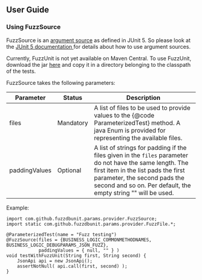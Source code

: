 ## User Guide

### Using FuzzSource
FuzzSource is an [argument source](https://junit.org/junit5/docs/5.3.0/api/org/junit/jupiter/params/provider/ArgumentsSource.html)
as defined in JUnit 5. So please look at the [JUnit 5 documentation ](https://junit.org/junit5/docs/current/user-guide/)
for details about how to use argument sources.

Currently, FuzzUnit is not yet available on Maven Central. To use FuzzUnit, download the jar [here](https://gitlab.com/fuzzdbunit/fuzzdbunit/-/jobs/artifacts/master/raw/build/libs/fuzzdbunit-0.1-SNAPSHOT.jar?job=build)
and copy it in a directory belonging to the classpath of the tests.

FuzzSource takes the following parameters:

| Parameter | Status |Description |
| --- | --- | --- |
| files | Mandatory | A list of files to be used to provide values to the {@code ParameterizedTest} method. A java Enum is provided for representing the available files. |
| paddingValues | Optional |  A list of strings for padding if the files given in the ```files``` parameter do not have the same length. The first item in the list pads the first parameter, the second pads the second and so on. Per default, the empty string "" will be used. |

Example:
```
import com.github.fuzzdbunit.params.provider.FuzzSource;
import static com.github.fuzzdbunit.params.provider.FuzzFile.*;

@ParameterizedTest(name = "Fuzz testing")
@FuzzSource(files = {BUSINESS_LOGIC_COMMONMETHODNAMES, BUSINESS_LOGIC_DEBUGPARAMS_JSON_FUZZ},
            paddingValues = { null, "" } )
void testWithFuzzUnit(String first, String second) {
	JsonApi api = new JsonApi();
	assertNotNull( api.call(first, second) );
}
```